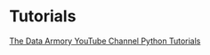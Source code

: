 # Tutorials
[The Data Armory YouTube Channel Python Tutorials](https://www.youtube.com/@thedataarmory)
